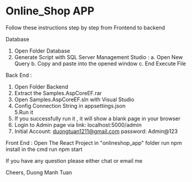 <h1>Online_Shop APP</h1>

Follow these instructions step by step from Frontend to backend 

Database 
1. Open Folder Database 
2. Generate Script  with SQL Server Management Studio : 
a. Open New Query
b. Copy and paste into the opened window
c. End Execute File 

Back End : 
1. Open Folder Backend 
2. Extract the Samples.AspCoreEF.rar
3. Open Samples.AspCoreEF.sln with Visual Studio 
4. Config Connection String in appsettings.json   
5.Run it
5. If you successfully run it , it will show a blank page in your browser 
6. Login to Admin page via link:   localhost:5000/admin
7. Initial Account:  duongtuan1211@gmail.com  password: Admin@123

Front End : 
Open The React Project in "onlineshop_app" folder 
run npm install in the cmd 
run npm start 


If you have any question please either chat or email me 

Cheers, 
Duong Manh Tuan
